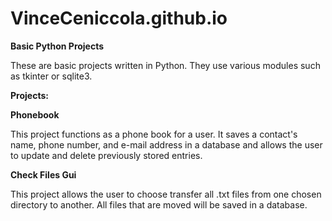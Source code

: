 # VinceCeniccola.github.io

<b>Basic Python Projects</b>

These are basic projects written in Python.  They use various modules such as tkinter or sqlite3.

<b>Projects:</b>

<b>Phonebook</b>

This project functions as a phone book for a user.  It saves a contact's name, phone number, and e-mail address in a database and allows the user to update and delete previously stored entries.

<b>Check Files Gui</b>

This project allows the user to choose transfer all .txt files from one chosen directory to another.  All files that are moved will be saved in a database.




